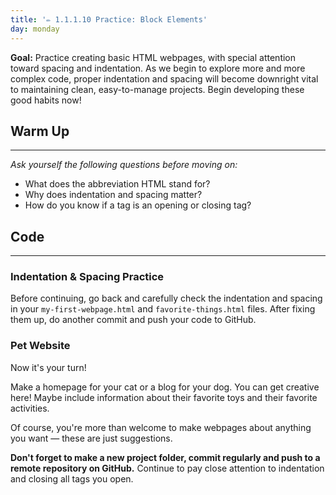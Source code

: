 ```yaml
---
title: '✏️ 1.1.1.10 Practice: Block Elements'
day: monday
---
```


**Goal:** Practice creating basic HTML webpages, with special attention toward spacing and indentation. As we begin to explore more and more complex code, proper indentation and spacing will become downright vital to maintaining clean, easy-to-manage projects. Begin developing these good habits now!

## Warm Up
---

_Ask yourself the following questions before moving on:_

* What does the abbreviation HTML stand for?
* Why does indentation and spacing matter?
* How do you know if a tag is an opening or closing tag?

## Code
---

### Indentation & Spacing Practice

Before continuing, go back and carefully check the indentation and spacing in your `my-first-webpage.html` and `favorite-things.html` files. After fixing them up, do another commit and push your code to GitHub.

### Pet Website

Now it's your turn!

Make a homepage for your cat or a blog for your dog. You can get creative here! Maybe include information about their favorite toys and their favorite activities.

Of course, you're more than welcome to make webpages about anything you want — these are just suggestions.

**Don't forget to make a new project folder, commit regularly and push to a remote repository on GitHub.**  Continue to pay close attention to indentation and closing all tags you open.


